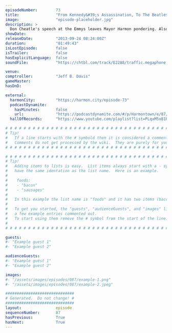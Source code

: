 ```yaml
---
episodeNumber:        73
title:                "From Kennedy&#39;s Assassination, To The Beatles"
image:                "episode-placeholder.jpg"
description: >
  Don Cheatle's speech at the Emmys leaves Mayor Harmon pondering. Also, spider monsters, the Beef Fungus Bill game and co-creator of Channel 101 Rob Schrab sits in on D&D!
showDate:             
releaseDate:          "2013-09-24 08:24:00Z"
duration:             "01:49:43"
isLostEpisode:        false
isTrailer:            false
hasExplicitLanguage:  false
soundFile:            "https://chtbl.com/track/E2288/traffic.megaphone.fm/STA1376751870.mp3?updated=1555607420"

venue:                
comptroller:          "Jeff B. Davis"
gameMaster:           
hasDnD:               

external:
  harmonCity:         "https://harmon.city/episode-73"
  podcastDynamite:
    hasMinutes:       false
    url:              "https://podcastdynamite.com/#/p/Harmontown/e/87/73"
  hallOfRecords:      "https://www.youtube.com/playlist?list=PLqxM5x81hNOaNEeg-ihhUYkVPxPt9WXDE"

# # # # # # # # # # # # # # # # # # # # # # # # # # # # # # # # # # # # # # # # # # # # #
# Tip!
#   If a line starts with the # symbold then it is considered a comment.
#   Comments do not get processed by the wiki.  They are purely for your information.
# # # # # # # # # # # # # # # # # # # # # # # # # # # # # # # # # # # # # # # # # # # # #

# # # # # # # # # # # # # # # # # # # # # # # # # # # # # # # # # # # # # # # # # # # # #
# Tip!
#   Adding items to lists is easy.  List items always start with a - symbol and have
#   have the same identation as the list name.  Here is an example.
#
#    foods:
#    - "bacon"
#    - "sausages"
#
#   In this example the list name is "foods" and it has two items (bacon, and sausages).
#
#   To get you started, the "guests", "audienceGuests", and "images" lists below have
#   a few example entries commented out.
#   To start using them remove the # symbol from the start of the line.
#
# # # # # # # # # # # # # # # # # # # # # # # # # # # # # # # # # # # # # # # # # # # # #

guests:
#- "Example guest 1"
#- "Example guest 2"

audienceGuests:
#- "Example guest 1"
#- "Example guest 2"

images:
#- "/assets/images/episodes/087/example-1.png"
#- "/assets/images/episodes/087/example-2.jpeg"

##############################
# Generated.  Do not change! #
##############################
layout:               episode
sequenceNumber:       87
hasPrevious:          True
hasNext:              True
---
```


<!-- The episode description will be rendered here -->

<!-- Add your content BELOW here -->
<!-- vvvvvvvvvvvvvvvvvvvvvvvvvvv -->




<!-- ^^^^^^^^^^^^^^^^^^^^^^^^^^^ -->
<!-- Add your content ABOVE here -->

<!-- The episode gallery will be rendered here -->